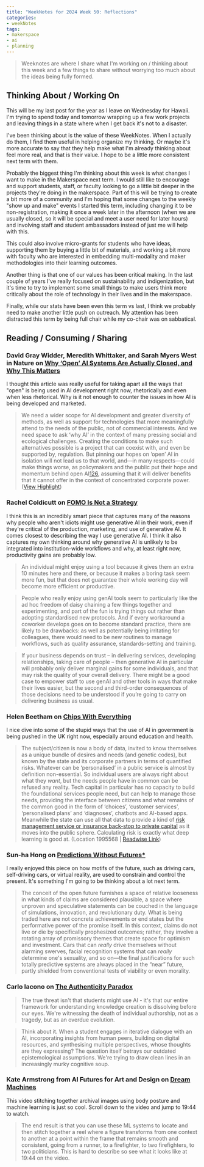 ```yaml
---
title: "WeekNotes for 2024 Week 50: Reflections"
categories:
- weekNotes
tags:
- makerspace
- ai
- planning
---
```


> Weeknotes are where I share what I'm working on / thinking about this week and a few things to share without worrying too much about the ideas being fully formed.


## Thinking About / Working On

This will be my last post for the year as I leave on Wednesday for Hawaii. I'm trying to spend today and tomorrow wrapping up a few work projects and leaving things in a state where when I get back it's not to a disaster. 

I've been thinking about is the value of these WeekNotes. When I actually do them, I find them useful in helping organize my thinking. Or maybe it's more accurate to say that they help make what I'm already thinking about feel more real, and that is their value. I hope to be a little more consistent next term with them. 

Probably the biggest thing I'm thinking about this week is what changes I want to make in the Makerspace next term. I would still like to encourage and support students, staff, or faculty looking to go a little bit deeper in the projects they're doing in the makerspace. Part of this will be trying to create a bit more of a community and I'm hoping that some changes to the weekly "show up and make" events I started this term, including changing it to be non-registration, making it once a week later in the afternoon (when we are usually closed, so it will be special and meet a user need for later hours) and involving staff and student ambassadors instead of just me will help with this. 

This could also involve micro-grants for students who have ideas, supporting them by buying a little bit of materials, and working a bit more with faculty who are interested in embedding multi-modality and maker methodologies into their learning outcomes.

Another thing is that one of our values has been critical making. In the last couple of years I've really focused on sustainability and indigenization, but it's time to try to implement some small things to make users think more critically about the role of technology in their lives and in the makerspace.

Finally, while our stats have been even this term vs last, I think we probably need to make another little push on outreach. My attention has been distracted this term by being full chair while my co-chair was on sabbatical. 

## Reading / Consuming / Sharing

### David Gray Widder, Meredith Whittaker, and Sarah Myers West in Nature on [Why ‘Open’ AI Systems Are Actually Closed, and Why This Matters](https://www.nature.com/articles/s41586-024-08141-1)

I thought this article was really useful for taking apart all the ways that "open" is being used in AI development right now, rhetorically and even when less rhetorical. Why is it not enough to counter the issues in how AI is being developed and marketed.

> We need a wider scope for AI development and greater diversity of methods, as well as support for technologies that more meaningfully attend to the needs of the public, not of commercial interests. And we need space to ask ‘why AI’ in the context of many pressing social and ecological challenges. Creating the conditions to make such alternatives possible is a project that can coexist with, and even be supported by, regulation. But pinning our hopes on ‘open’ AI in isolation will not lead us to that world, and—in many respects—could make things worse, as policymakers and the public put their hope and momentum behind open AI[126](https://www.nature.com/articles/s41586-024-08141-1#ref-CR126), assuming that it will deliver benefits that it cannot offer in the context of concentrated corporate power. ([View Highlight](https://read.readwise.io/read/01jeh96g94h793b4jmvxtjg6ta))

### Rachel Coldicutt on [FOMO Is Not a Strategy](https://buttondown.com/justenoughinternet/archive/fomo-is-not-a-strategy/)

I think this is an incredibly smart piece that captures many of the reasons why people who aren't idiots might use generative AI in their work, even if they're critical of the production, marketing, and use of generative AI. It comes closest to describing the way I use generative AI. I think it also captures my own thinking around why generative AI is unlikely to be integrated into institution-wide workflows and why, at least right now, productivity gains are probably low.

> An individual might enjoy using a tool because it gives them an extra 10 minutes here and there, or because it makes a boring task seem more fun, but that does not guarantee their whole working day will become more efficient or productive.

> People who really enjoy using genAI tools seem to particularly like the ad hoc freedom of daisy chaining a few things together and experimenting, and part of the fun is trying things out rather than adopting standardised new protocols. And if every workaround a coworker develops goes on to become standard practice, there are likely to be drawbacks: as well as potentially being irritating for colleagues, there would need to be new routines to manage workflows, such as quality assurance, standards-setting and training.

> If your business depends on trust – in delivering services, developing relationships, taking care of people – then generative AI in particular will probably only deliver marginal gains for some individuals, and that may risk the quality of your overall delivery. There might be a good case to empower staff to use genAI and other tools in ways that make their lives easier, but the second and third-order consequences of those decisions need to be understood if you’re going to carry on delivering business as usual. 

### Helen Beetham on [Chips With Everything](https://helenbeetham.substack.com/p/chips-with-everything)

I nice dive into some of the stupid ways that the use of AI in government is being pushed in the UK right now, especially around education and health.

> The subject/citizen is now a body of data, invited to know themselves as a unique bundle of desires and needs (and genetic codes), but known by the state and its corporate partners in terms of quantified risks. Whatever can be ‘personalised’ in a public service is almost by definition non-essential. So individual users are always right about what they *want*, but the needs people have in common can be refused any reality. Tech capital in particular has no capacity to build the foundational services people need, but can help to manage those needs, providing the interface between citizens and what remains of the common good in the form of ‘choices’, ‘customer services’, ‘personalised plans’ and ‘diagnoses’, chatbots and AI-based apps. Meanwhile the state can use all that data to provide a kind of [risk management service or insurance back-stop to private capital](https://www.theguardian.com/commentisfree/article/2024/jul/02/labour-plans-britain-private-finance-blackrock) as it moves into the public sphere. Calculating risk is exactly what deep learning is good at.
(Location 1995568 | [Readwise Link](https://readwise.io/open/820720906))

### Sun-ha Hong on [Predictions Without Futures*](https://onlinelibrary.wiley.com/doi/10.1111/hith.12269)

I really enjoyed this piece on how motifs of the future, such as driving cars, self-driving cars, or virtual reality, are used to constrain and control the present. It's something I'm going to be thinking about a lot next term.

> The conceit of the open future furnishes a space of relative looseness in what kinds of claims are considered plausible, a space where unproven and speculative statements can be couched in the language of simulations, innovation, and revolutionary duty. What is being traded here are not concrete achievements or end states but the performative power of the promise itself. In this context, claims do not live or die by specifically prophesized outcomes; rather, they involve a rotating array of promissory themes that create space for optimism and investment. Cars that can *really* drive themselves without alarming swerves, facial recognition systems that can *really* determine one's sexuality, and so on—the final justifications for such totally predictive systems are always placed in the “near” future, partly shielded from conventional tests of viability or even morality.

### Carlo Iacono on [The Authenticity Paradox](https://hybridhorizons.substack.com/p/the-authenticity-paradox?r=22fa2v&utm_medium=ios&triedRedirect=true)

> The true threat isn't that students might use AI - it's that our entire framework for understanding knowledge creation is dissolving before our eyes. We're witnessing the death of individual authorship, not as a tragedy, but as an overdue evolution.

> Think about it. When a student engages in iterative dialogue with an AI, incorporating insights from human peers, building on digital resources, and synthesising multiple perspectives, whose thoughts are they expressing? The question itself betrays our outdated epistemological assumptions. We're trying to draw clean lines in an increasingly murky cognitive soup.

### Kate Armstrong from AI Futures for Art and Design on [Dream Machines](https://aifutures.substack.com/p/dream-machines?utm_source=substack&utm_medium=email#media-be62fb61-3b7b-4e2b-9ae6-b40968336660)

This video stitching together archival images using body posture and machine learning is just so cool. Scroll down to the video and jump to 19:44 to watch.

> The end result is that you can use these ML systems to locate and then stitch together a reel where a figure transforms from one context to another at a point within the frame that remains smooth and consistent, going from a runner, to a firefighter, to two firefighters, to two politicians. This is hard to describe so see what it looks like at 19:44 on the video.